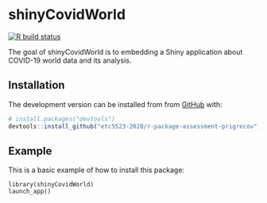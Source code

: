 
<!-- README.md is generated from README.Rmd. Please edit that file -->

# shinyCovidWorld

<!-- badges: start -->

[![R build
status](https://github.com/etc5523-2020/r-package-assessment-prigrecov/workflows/R-CMD-check/badge.svg)](https://github.com/etc5523-2020/r-package-assessment-prigrecov/actions)
<!-- badges: end -->

The goal of shinyCovidWorld is to embedding a Shiny application about
COVID-19 world data and its analysis.

## Installation

The development version can be installed from from
[GitHub](https://github.com/) with:

``` r
# install.packages("devtools")
devtools::install_github("etc5523-2020/r-package-assessment-prigrecov")
```

## Example

This is a basic example of how to install this package:

    library(shinyCovidWorld)
    launch_app()
